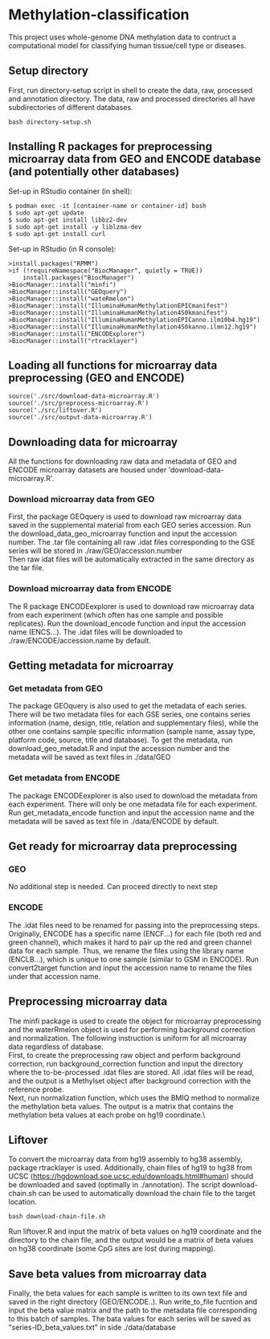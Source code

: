 # Methylation-classification
This project uses whole-genome DNA methylation data to contruct a computational model for classifying human tissue/cell type or diseases.

## Setup directory
First, run directory-setup script in shell to create the data, raw, processed and annotation directory. The data, raw and processed directories all have subdirectories of different databases.
```
bash directory-setup.sh
```
## Installing R packages for preprocessing microarray data from GEO and ENCODE database (and potentially other databases)
Set-up in RStudio container (in shell): 
```
$ podman exec -it [container-name or container-id] bash 
$ sudo apt-get update 
$ sudo apt-get install libbz2-dev 
$ sudo apt-get install -y liblzma-dev 
$ sudo apt-get install curl
```
Set-up in RStudio (in R console):
```
>install.packages("RPMM")
>if (!requireNamespace("BiocManager", quietly = TRUE))
    install.packages("BiocManager") 
>BiocManager::install("minfi") 
>BiocManager::install("GEOquery") 
>BiocManager::install("wateRmelon") 
>BiocManager::install("IlluminaHumanMethylationEPICmanifest") 
>BiocManager::install("IlluminaHumanMethylation450kmanifest") 
>BiocManager::install("IlluminaHumanMethylationEPICanno.ilm10b4.hg19")
>BiocManager::install("IlluminaHumanMethylation450kanno.ilmn12.hg19")
>BiocManager::install("ENCODExplorer")
>BiocManager::install("rtracklayer")
```
## Loading all functions for microarray data preprocessing (GEO and ENCODE)
```
source('./src/download-data-microarray.R')
source('./src/preprocess-microarray.R')
source('./src/liftover.R')
source('./src/output-data-microarray.R')
```
## Downloading data for microarray
All the functions for downloading raw data and metadata of GEO and ENCODE microarray datasets are housed under 'download-data-microarray.R'. 
### Download microarray data from GEO 
First, the package GEOquery is used to download raw microarray data saved in the supplemental material from each GEO series accession. Run the download_data_geo_microarray function and input the accession number. The .tar file containing all raw .idat files corresponding to the GSE series will be stored in ./raw/GEO/accession.number \
Then raw idat files will be automatically extracted in the same directory as the tar file. 
### Download microarray data from ENCODE
The R package ENCODEexplorer is used to download raw microarray data from each experiment (which often has one sample and possible replicates). Run the download_encode function and input the accession name (ENCS...). The .idat files will be downloaded to ./raw/ENCODE/accession.name by default.
## Getting metadata for microarray
### Get metadata from GEO
The package GEOquery is also used to get the metadata of each series. There will be two metadata files for each GSE series, one contains series information (name, design, title, relation and supplementary files), while the other one contains sample specific information (sample name, assay type, platform code, source, title and database). To get the metadata, run download_geo_metadat.R and input the accession number and the metadata will be saved as text files in ./data/GEO
### Get metadata from ENCODE
The package ENCODEexplorer is also used to download the metadata from each experiment. There will only be one metadata file for each experiment. Run get_metadata_encode function and input the accession name and the metadata will be saved as text file in ./data/ENCODE by default.
## Get ready for microarray data preprocessing
### GEO
No additional step is needed. Can proceed directly to next step
### ENCODE
The .idat files need to be renamed for passing into the preprocessing steps. Originally, ENCODE has a specific name (ENCF...) for each file (both red and green channel), which makes it hard to pair up the red and green channel data for each sample. Thus, we rename the files using the library name (ENCLB...), which is unique to one sample (similar to GSM in ENCODE). Run convert2target function and input the accession name to rename the files under that accession name. 
## Preprocessing microarray data
The minfi package is used to create the object for microarray preprocessing and the waterRmelon object is used for performing background correction and normalization. The following instruction is uniform for all microarray data regardless of database.\
First, to create the preprocessing raw object and perform background correction, run background_correction function and input the directory where the to-be-processed .idat files are stored. All .idat files will be read, and the output is a Methylset object after background correction with the reference probe.\
Next, run normalization function, which uses the BMIQ method to normalize the methylation beta values. The output is a matrix that contains the methylation beta values at each probe on hg19 coordinate.\
## Liftover
To convert the microarray data from hg19 assembly to hg38 assembly, package rtracklayer is used. Additionally, chain files of hg19 to hg38 from UCSC (https://hgdownload.soe.ucsc.edu/downloads.html#human) should be downloaded and saved (optimally in ./annotation). The script download-chain.sh can be used to automatically download the chain file to the target location.
```
bash download-chain-file.sh
```
Run liftover.R and input the matrix of beta values on hg19 coordinate and the directory to the chain file, and the output would be a matrix of beta values on hg38 coordinate (some CpG sites are lost during mapping). 
## Save beta values from microarray data
Finally, the beta values for each sample is written to its own text file and saved in the right directory (GEO/ENCODE..). Run write_to_file fucntion and input the beta value matrix and the path to the metadata file corresponding to this batch of samples. The bata values for each series will be saved as "series-ID_beta_values.txt" in side ./data/database



